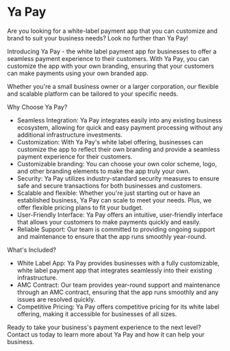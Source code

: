 # Ya Pay

Are you looking for a white-label payment app that you can customize and brand to suit your business needs? Look no further than Ya Pay!

Introducing Ya Pay - the white label payment app for businesses to offer a seamless payment experience to their customers. With Ya Pay, you can customize the app with your own branding, ensuring that your customers can make payments using your own branded app.

Whether you're a small business owner or a larger corporation, our flexible and scalable platform can be tailored to your specific needs.

Why Choose Ya Pay?

- Seamless Integration: Ya Pay integrates easily into any existing business ecosystem, allowing for quick and easy payment processing without any additional infrastructure investments.
- Customization: With Ya Pay's white label offering, businesses can customize the app to reflect their own branding and provide a seamless payment experience for their customers.
- Customizable branding: You can choose your own color scheme, logo, and other branding elements to make the app truly your own.
- Security: Ya Pay utilizes industry-standard security measures to ensure safe and secure transactions for both businesses and customers.
- Scalable and flexible: Whether you're just starting out or have an established business, Ya Pay can scale to meet your needs. Plus, we offer flexible pricing plans to fit your budget.
- User-Friendly Interface: Ya Pay offers an intuitive, user-friendly interface that allows your customers to make payments quickly and easily.
- Reliable Support: Our team is committed to providing ongoing support and maintenance to ensure that the app runs smoothly year-round.

What's Included?

- White Label App: Ya Pay provides businesses with a fully customizable, white label payment app that integrates seamlessly into their existing infrastructure.
- AMC Contract: Our team provides year-round support and maintenance through an AMC contract, ensuring that the app runs smoothly and any issues are resolved quickly.
- Competitive Pricing: Ya Pay offers competitive pricing for its white label offering, making it accessible for businesses of all sizes.

Ready to take your business's payment experience to the next level? Contact us today to learn more about Ya Pay and how it can help your business.

